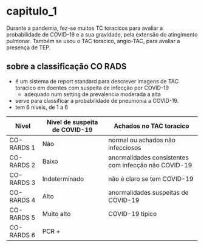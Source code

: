 # capitulo_1

Durante a pandemia, fez-se muitos TC toracicos para avaliar a probabilidade de COVID-19 e a sua gravidade, pela extensão do atingimento pulmonar.
Também se usou o TAC toracico, angio-TAC, para avaliar a presença de TEP.
## sobre a classificação CO RADS
- é um sistema de report standard para descrever imagens de TAC toracico em doentes com suspeita de infecção por COVID-19
  - adequado num setting de prevalencia moderada a alta
- serve para classificar a probabilidade de pneumonia a COVID-19.
- tem 6 niveis, de 1 a 6

| Nivel         | Nivel de suspeita de COVID-19   | Achados no TAC toracico |
| ------------- | ----------------------------    | ----------------------- |
| CO-RARDS 1       |Não  | normal ou achados não infecciosos |
| CO-RARDS 2    | Baixo  | anormalidades consistentes com infecção não COVID-19 |
| CO-RARDS 3    | Indeterminado | não é claro se tem COVID-19   |
| CO-RARDS 4    | Alto |      anormalidades suspeitas de COVID-19|
| CO-RARDS 5 | Muito alto   | COVID-19 tipico |
| CO-RARDS 6 |PCR +| |

